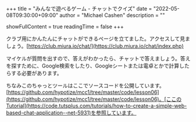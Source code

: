 +++
title = "みんなで遊べるゲーム - チャットでクイズ"
date = "2022-05-08T09:30:00+09:00"
author = "Michael Cashen"
       description = ""

showFullContent = true
readingTime = false
+++

クラブ用にかんたんにチャットができるページを立てました。アクセスして見ましょう。[https://club.miura.io/chat/](https://club.miura.io/chat/index.php)

マイケルが質問を出すので、答えがわかったら、チャットで答えましょう。答えを探すために、Google検索をしたり、Googleシートまたは電卓とかで計算したらする必要があります。

ちなみこのちゃっとツールはここでソースコードを公開しています。[https://github.com/hypotize/mcc1/tree/master/code/lesson06](https://github.com/hypotize/mcc1/tree/master/code/lesson06)。[ここのTutorial](https://code.tutsplus.com/tutorials/how-to-create-a-simple-web-based-chat-application--net-5931)を参照しています。



